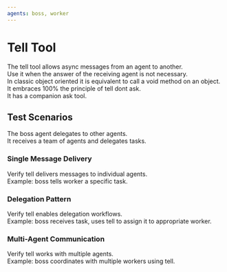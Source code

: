 ```yaml
---
agents: boss, worker
---
```


# Tell Tool

The tell tool allows async messages from an agent to another.  
Use it when the answer of the receiving agent is not necessary.  
In classic object oriented it is equivalent to call a void method on an object.  
It embraces 100% the principle of tell dont ask.  
It has a companion ask tool.

## Test Scenarios

The boss agent delegates to other agents.  
It receives a team of agents and delegates tasks.  

### Single Message Delivery
Verify tell delivers messages to individual agents.  
Example: boss tells worker a specific task.

### Delegation Pattern  
Verify tell enables delegation workflows.  
Example: boss receives task, uses tell to assign it to appropriate worker.

### Multi-Agent Communication
Verify tell works with multiple agents.  
Example: boss coordinates with multiple workers using tell. 
